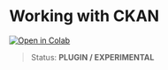 # Working with CKAN

[![Open in Colab](https://colab.research.google.com/assets/colab-badge.svg)](https://colab.research.google.com/drive/1NrInE94OamiLGmlAlGQ6kmwwGmnA5iav)



>Status: **PLUGIN / EXPERIMENTAL**